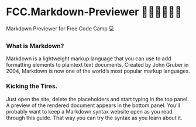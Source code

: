 # FCC.Markdown-Previewer 👨🏻‍💻👨🏻‍💻
Markdown Previewer for Free Code Camp 💻

### What is Markdown?

Markdown is a lightweight markup language that you can use to add formatting elements to plaintext text documents. Created by John Gruber in 2004, Markdown is now one of the world’s most popular markup languages.

### Kicking the Tires.
Just open the site, delete the placeholders and start typing in the top panel. A preview of the rendered document appears in the bottom panel.
You’ll probably want to keep a Markdown syntax website open as you read through this guide. 
That way you can try the syntax as you learn about it.
